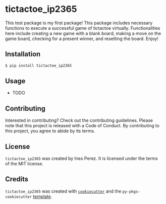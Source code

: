 # tictactoe_ip2365

This test package is my first package! This package includes necessary functions to execute a successful game of tictactoe virtually. Functionalities here include creating a new game with a blank board, making a move on the game board, checking for a present winner, and resetting the board. Enjoy!

## Installation

```bash
$ pip install tictactoe_ip2365
```

## Usage

- TODO

## Contributing

Interested in contributing? Check out the contributing guidelines. Please note that this project is released with a Code of Conduct. By contributing to this project, you agree to abide by its terms.

## License

`tictactoe_ip2365` was created by Ines Perez. It is licensed under the terms of the MIT license.

## Credits

`tictactoe_ip2365` was created with [`cookiecutter`](https://cookiecutter.readthedocs.io/en/latest/) and the `py-pkgs-cookiecutter` [template](https://github.com/py-pkgs/py-pkgs-cookiecutter).
